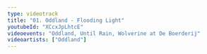```yaml
---
type: videotrack
title: "01. Oddland - Flooding Light"
youtubeId: "XCcxJpLhtcE"
videoevents: "Oddland, Until Rain, Wolverine at De Boerderij"
videoartists: ["Oddland"]
---
```

